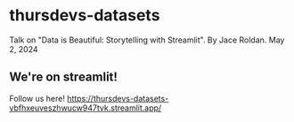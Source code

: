 # thursdevs-datasets

Talk on "Data is Beautiful: Storytelling with Streamlit". By Jace Roldan. May 2, 2024

## We're on streamlit!

Follow us here! https://thursdevs-datasets-ybfhxeuveszhwucw947tvk.streamlit.app/
